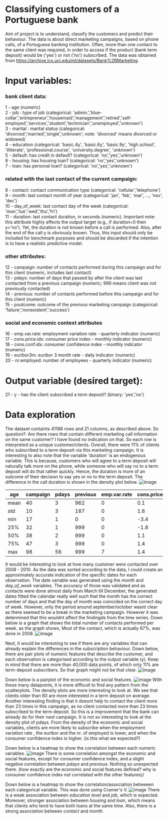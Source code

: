 # Classifying customers of a Portuguese bank
Aim of project is to understand, classify the customers and predict their behaviour. The data is about direct marketing campaigns, based on phone calls, of a Portuguese banking institution. Often, more than one contact to the same client was required, in order to access if the product (bank term deposit) would be ('yes') or not ('no') subscribed. The data was obtained from https://archive.ics.uci.edu/ml/datasets/Bank%2BMarketing.

# Input variables:
### bank client data:
1 - age (numeric)<br/>
2 - job : type of job (categorical: 'admin.','blue-collar','entrepreneur','housemaid','management','retired','self-employed','services','student','technician','unemployed','unknown')<br/>
3 - marital : marital status (categorical: 'divorced','married','single','unknown'; note: 'divorced' means divorced or widowed)<br/>
4 - education (categorical: 'basic.4y', 'basic.6y', 'basic.9y', 'high.school', 'illiterate', 'professional.course', 'university.degree', 'unknown')<br/>
5 - default: has credit in default? (categorical: 'no','yes','unknown')<br/>
6 - housing: has housing loan? (categorical: 'no','yes','unknown')<br/>
7 - loan: has personal loan? (categorical: 'no','yes','unknown')
### related with the last contact of the current campaign:
8 - contact: contact communication type (categorical: 'cellular','telephone')<br/>
9 - month: last contact month of year (categorical: 'jan', 'feb', 'mar', ..., 'nov', 'dec')<br/>
10 - day_of_week: last contact day of the week (categorical: 'mon','tue','wed','thu','fri')<br/>
11 - duration: last contact duration, in seconds (numeric). Important note: this attribute highly affects the output target (e.g., if duration=0 then y='no'). Yet, the duration is not known before a call is performed. Also, after the end of the call y is obviously known. Thus, this input should only be included for benchmark purposes and should be discarded if the intention is to have a realistic predictive model.
### other attributes:
12 - campaign: number of contacts performed during this campaign and for this client (numeric, includes last contact)<br/>
13 - pdays: number of days that passed by after the client was last contacted from a previous campaign (numeric; 999 means client was not previously contacted)<br/>
14 - previous: number of contacts performed before this campaign and for this client (numeric)<br/>
15 - poutcome: outcome of the previous marketing campaign (categorical: 'failure','nonexistent','success')
### social and economic context attributes
16 - emp.var.rate: employment variation rate - quarterly indicator (numeric)<br/>
17 - cons.price.idx: consumer price index - monthly indicator (numeric)<br/>
18 - cons.conf.idx: consumer confidence index - monthly indicator (numeric)<br/>
19 - euribor3m: euribor 3 month rate - daily indicator (numeric)<br/>
20 - nr.employed: number of employees - quarterly indicator (numeric)

# Output variable (desired target):
21 - y - has the client subscribed a term deposit? (binary: 'yes','no')

# Data exploration
The dataset containts 41188 rows and 21 columns, as described above. So question?: Are there rows that contain different marketing call information on the same customer? I have found no indication on that. So each row is interpreted as a unique customer/clients. Overall, there were 11% of clients who subscribed to a term deposit via this marketing campaign. It is interesting to also note that the variable 'duration' is an endogenous variable. This is because, customers who will agree to a term deposit will naturally talk more on the phone, while someone who will say no to a term deposit will do that rather quickly. Hence, the duration is more of an outcome of their decision to say yes or no to the term deposit. The difference in the call duration is shown in the density plot below.
![image](https://user-images.githubusercontent.com/48698645/109701177-03420780-7b93-11eb-8b34-88af0ec7598b.png)

|age |	campaign |	pdays |	previous |	emp.var.rate |	cons.price.idx |	cons.conf.idx |	euribor3m |	nr.employed |
|----|-----------|--------|----------|---------------|-----------------|----------------|-----------|-------------|
|mean |	40 |	3 |	962 |	0 |	0.1 |	93.6 |	-40.5 |	3.6 |	5167 |
|std |	10 |	3 |	187 |	0 |	1.6 |	0.6 |	4.6 |	1.7 |	72 |
|min |	17 |	1 |	0 |	0 |	-3.4 |	92.2 |	-50.8 |	0.6 |	4964 |
|25% |	32 |	1 |	999 |	0 |	-1.8 |	93.1 |	-42.7 |	1.3 |	5099 |
|50% |	38 |	2 |	999 |	0 |	1.1 |	93.7 |	-41.8 |	4.9 |	5191 |
|75% |	47 |	3 |	999 |	0 |	1.4 |	94.0 |	-36.4 |	5.0 |	5228 |
|max |	98 |	56 |	999 |	7 |	1.4 |	94.8 |	-26.9 |	5.0 |	5228 |



It would be interesting to look at how many customer were contacted over 2008 - 2010. As the data was sorted according to the data, I could create an approximately accurate indication of the specific dates for each observation. The date variable was generated using the _month_ and _day_of_week_ variables. The accuracy of those was validated and as contacts were done almost daily from March till December, the generated dates fitted the calendar really well such that the month has the correct number of days and that the day of month was coincided on the correct day of week. However, only the period around september/october wasnt clear as there seemed to be a break in the marketing campaign. However it was determined that this wouldnt affect the findingds from the time series. Down below is a graph that shows the total number of contacts performed per week. as the graph shows, Most of the contact, which is actually 67%, was done in 2008.
![image](https://user-images.githubusercontent.com/48698645/110029441-c281f400-7d34-11eb-8e0c-7538aa6f1494.png)

Next, it would be interesting to see if there are any variables that can already explain the differences in the subscription behaviour. Down below, there are pair plots of numeric features that describe the customer, and each observation is categorised according to the output variable (y). Keep in mind that there are more than 40,000 data points, of which only 11% are term-deposit subscribers. So that graph might not be that clear.
![image](https://user-images.githubusercontent.com/48698645/110150928-1d245a00-7de0-11eb-9bb5-8cc3eb772020.png)

Down below is a pairplot of the economic and social features.
![image](https://user-images.githubusercontent.com/48698645/110147550-1d225b00-7ddc-11eb-8a33-92db167383d0.png)
With these many datapoints, it is more difficult to find any pattern from the scatterplots. The density plots are more interesting to look at. We see that clients older than 60 are more interested in a term deposit on average. Another interesting finding is that it doesnt help to contact the client more than 23 times in this campaign, as no client contacted more than 23 times subscribed to the term deposit. So this is a improvement that the bank can already do for their next campaign. It is not so interesting to look at the density plot of pdays. From the density of the economic and social variables, clients are more likely to subscribe when the employment variation rate , the euribor and the nr. of employed is lower, and when the consumer confidence index is higher. (is this what we expected?)

Down below is a heatmap to show the correlation between each numeric variables. 
![image](https://user-images.githubusercontent.com/48698645/110239633-3fd18280-7f48-11eb-822d-049aab25d4ac.png)
There is some correlation amongst the economic and social features, except for consumer confidence index, and a slight negative correlation between _pdays_ and _previous_. Nothing so unexpected there. (how exactly are the economic and social features defined? why is consumer confidence index not correlated with the other features)/

Down below is a heatmap to show the correlation/association betweeen each categorical variable. This was done using Cramer's V.
![image](https://user-images.githubusercontent.com/48698645/110241626-1158a500-7f52-11eb-9d4e-e17d39cf270c.png)
There is a weak association between _education level_ and _job_, which is expected. Moreover, stronger association between _housing_ and _loan_, which means that clients who tend to have both loans at the same time. Also, there is a strong association between _contact_ and _month_.


